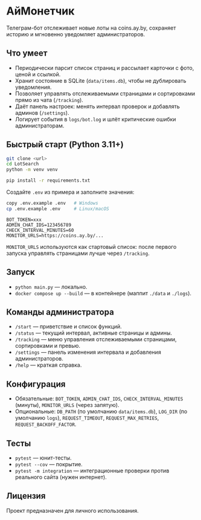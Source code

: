 # АйМонетчик

Телеграм-бот отслеживает новые лоты на coins.ay.by, сохраняет историю и мгновенно уведомляет администраторов.

## Что умеет

- Периодически парсит список страниц и рассылает карточки с фото, ценой и ссылкой.
- Хранит состояние в SQLite (`data/items.db`), чтобы не дублировать уведомления.
- Позволяет управлять отслеживаемыми страницами и сортировками прямо из чата (`/tracking`).
- Даёт панель настроек: менять интервал проверок и добавлять админов (`/settings`).
- Логирует события в `logs/bot.log` и шлёт критические ошибки администраторам.

## Быстрый старт (Python 3.11+)

```bash
git clone <url>
cd LotSearch
python -m venv venv
```


```bash
pip install -r requirements.txt
```

Создайте `.env` из примера и заполните значения:

```bash
copy .env.example .env   # Windows
cp .env.example .env     # Linux/macOS
```

```env
BOT_TOKEN=xxx
ADMIN_CHAT_IDS=123456789
CHECK_INTERVAL_MINUTES=60
MONITOR_URLS=https://coins.ay.by/...
```

`MONITOR_URLS` используются как стартовый список: после первого запуска управлять страницами лучше через `/tracking`.

## Запуск

- `python main.py` — локально.
- `docker compose up --build` — в контейнере (маппит `./data` и `./logs`).

## Команды администратора

- `/start` — приветствие и список функций.
- `/status` — текущий интервал, активные страницы и админы.
- `/tracking` — меню управления отслеживаемыми страницами, сортировками и превью.
- `/settings` — панель изменения интервала и добавления администраторов.
- `/help` — краткая справка.

## Конфигурация

- Обязательные: `BOT_TOKEN`, `ADMIN_CHAT_IDS`, `CHECK_INTERVAL_MINUTES` (минуты), `MONITOR_URLS` (через запятую).
- Опциональные: `DB_PATH` (по умолчанию `data/items.db`), `LOG_DIR` (по умолчанию `logs`), `REQUEST_TIMEOUT`, `REQUEST_MAX_RETRIES`, `REQUEST_BACKOFF_FACTOR`.

## Тесты

- `pytest` — юнит-тесты.
- `pytest --cov` — покрытие.
- `pytest -m integration` — интеграционные проверки против реального сайта (нужен интернет).

## Лицензия

Проект предназначен для личного использования.
